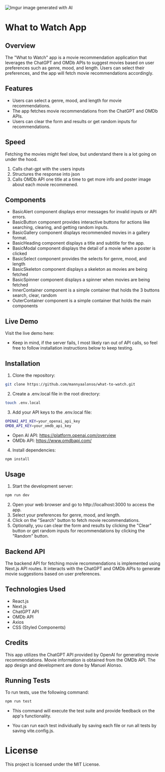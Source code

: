 ![Imgur](https://i.imgur.com/5gcPGr0.jpg)
image generated with AI

# What to Watch App

## Overview
The "What to Watch" app is a movie recommendation application that leverages the ChatGPT and OMDb APIs to suggest movies based on user preferences such as genre, mood, and length. Users can select their preferences, and the app will fetch movie recommendations accordingly.

## Features
- Users can select a genre, mood, and length for movie recommendations.
- The app fetches movie recommendations from the ChatGPT and OMDb APIs.
- Users can clear the form and results or get random inputs for recommendations.

## Speed
Fetching the movies might feel slow, but understand there is a lot going on under the hood. 
1. Calls chat-gpt with the users inputs
2. Structures the response into json 
3. Calls OMDb API one title at a time to get more info and poster image about each movie recommened.

## Components
- BasicAlert component displays error messages for invalid inputs or API errors.
- BasicButton component provides interactive buttons for actions like searching, clearing, and getting random inputs.
- BasicGallery component displays recommended movies in a gallery format.
- BasicHeading component displays a title and subtitle for the app.
- BasicModal component displays the detail of a movie when a poster is clicked
- BasicSelect component provides the selects for genre, mood, and length
- BasicSkeleton component displays a skeleton as movies are being fetched
- BasicSpinner component displays a spinner when movies are being fetched
- InnerContainer component is a simple container that holds the 3 buttons search, clear, random
- OuterContainer component is a simple container that holds the main components

## Live Demo
Visit the live demo here:
- Keep in mind, if the server fails, I most likely ran out of API calls, so feel free to follow installation instructions below to keep testing.

## Installation
1. Clone the repository:
```bash
git clone https://github.com/mannyaalonso/what-to-watch.git
```

2. Create a .env.local file in the root directory:
```bash
touch .env.local
```

3. Add your API keys to the .env.local file:
```bash
OPENAI_API_KEY=your_openai_api_key
OMDB_API_KEY=your_omdb_api_key
```
- Open AI API: https://platform.openai.com/overview
- OMDb API: https://www.omdbapi.com/

4. Install dependencies:
```bash
npm install
```

## Usage

1. Start the development server:
```bash
npm run dev
```

2. Open your web browser and go to http://localhost:3000 to access the app.
3. Select your preferences for genre, mood, and length.
4. Click on the "Search" button to fetch movie recommendations.
5. Optionally, you can clear the form and results by clicking the "Clear" button or get random inputs for recommendations by clicking the "Random" button.

## Backend API
The backend API for fetching movie recommendations is implemented using Next.js API routes. It interacts with the ChatGPT and OMDb APIs to generate movie suggestions based on user preferences.

## Technologies Used
- React.js
- Next.js
- ChatGPT API
- OMDb API
- Axios
- CSS (Styled Components)

## Credits
This app utilizes the ChatGPT API provided by OpenAI for generating movie recommendations.
Movie information is obtained from the OMDb API.
The app design and development are done by Manuel Alonso.

## Running Tests

To run tests, use the following command:
```bash
npm run test
```

- This command will execute the test suite and provide feedback on the app's functionality. 

- You can run each test individually by saving each file or run all tests by saving vite.config.js.

# License
This project is licensed under the MIT License.